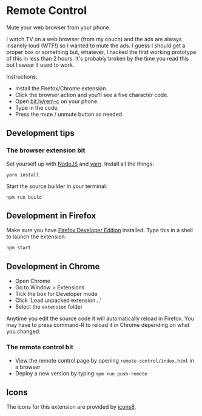 # Remote Control

Mute your web browser from your phone.

I watch TV on a web browser (from my couch) and the ads are always
insanely loud (WTF!) so I wanted to mute the ads.
I guess I should get a proper box or something but, whatever, I hacked
the first working prototype of this in less than 2 hours.
It's probably broken by the time you read this but I swear it used to work.

Instructions:
* Install the Firefox/Chrome extension.
* Click the browser action and you'll see a five character code.
* Open [bit.ly/rem-c](http://bit.ly/rem-c) on your phone.
* Type in the code.
* Press the mute / unmute button as needed.

## Development tips

### The browser extension bit

Set yourself up with [NodeJS](http://nodejs.org/)
and [yarn](https://yarnpkg.com/). Install all the things:

    yarn install

Start the source builder in your terminal:

    npm run build

## Development in Firefox

Make sure you have
[Firefox Developer Edition](https://www.mozilla.org/en-US/firefox/channel/desktop/)
installed.
Type this in a shell to launch the extension:

    npm start

## Development in Chrome

* Open Chrome
* Go to Window > Extensions
* Tick the box for Developer mode
* Click 'Load unpacked extension...'
* Select the `extension` folder

Anytime you edit the source code it will automatically reload in Firefox.
You may have to press command-R to reload it in Chrome depending on what you
changed.

### The remote control bit

* View the remote control page by opening
  `remote-control/index.html` in a browser
* Deploy a new version by typing `npm run push-remote`

## Icons

The icons for this extension are provided by [icons8](https://icons8.com/).
